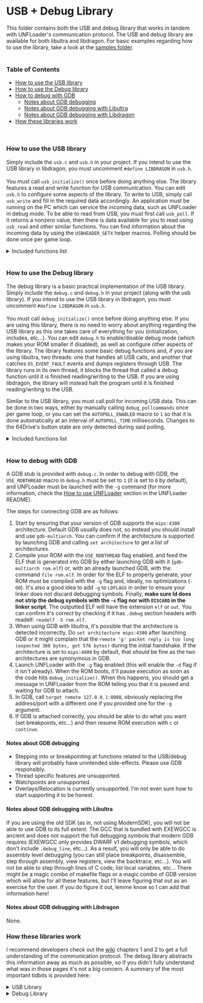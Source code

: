 # USB + Debug Library
This folder contains both the USB and debug library that works in tandem with UNFLoader's communication protocol. The USB and debug library are available for both libultra and libdragon. For basic examples regarding how to use the library, take a look at the [samples folder](../Examples).
</br>
</br>

### Table of Contents
* [How to use the USB library](#how-to-use-the-usb-library)
* [How to use the Debug library](#how-to-use-the-debug-library)
* [How to debug with GDB](#how-to-debug-with-gdb)
    - [Notes about GDB debugging](#notes-about-gdb-debugging)
    - [Notes about GDB debugging with Libultra](#notes-about-gdb-debugging-with-libultra)
    - [Notes about GDB debugging with Libdragon](#notes-about-gdb-debugging-with-libdragon)
* [How these libraries work](#how-these-libraries-work)
</br>

### How to use the USB library
Simply include the `usb.c` and `usb.h` in your project. If you intend to use the USB library in libdragon, you must uncomment `#define LIBDRAGON` in `usb.h`. </br></br>
You must call `usb_initialize()` once before doing anything else. The library features a read and write function for USB communication. You can edit `usb.h` to configure some aspects of the library.
To write to USB, simply call `usb_write` and fill in the required data accordingly. An application must be running on the PC which can service the incoming data, such as UNFLoader in debug mode.
To be able to read from USB, you must first call `usb_poll`. If it returns a nonzero value, then there is data available for you to read using `usb_read` and other similar functions. You can find information about the incoming data by using the `USBHEADER_GETX` helper macros. Polling should be done once per game loop.
<details><summary>Included functions list</summary>
<p>
    
```c
/*==============================
    usb_initialize
    Initializes the USB buffers and pointers
    @return 1 if the USB initialization was successful, 0 if not
==============================*/
char usb_initialize();

/*==============================
    usb_getcart
    Returns which flashcart is currently connected
    @return The CART macro that corresponds to the identified flashcart
==============================*/
char usb_getcart();

/*==============================
    usb_write
    Writes data to the USB.
    Will not write if there is data to read from USB
    @param The DATATYPE that is being sent
    @param A buffer with the data to send
    @param The size of the data being sent
==============================*/
void usb_write(int datatype, const void* data, int size);

/*==============================
    usb_poll
    Returns the header of data being received via USB
    The first byte contains the data type, the next 3 the number of bytes left to read
    @return The data header, or 0
==============================*/
u32 usb_poll();

/*==============================
    usb_read
    Reads bytes from USB into the provided buffer
    @param The buffer to put the read data in
    @param The number of bytes to read
==============================*/
void usb_read(void* buffer, int size);

/*==============================
    usb_skip
    Skips a USB read by the specified amount of bytes
    @param The number of bytes to skip
==============================*/
void usb_skip(int nbytes);

/*==============================
    usb_rewind
    Rewinds a USB read by the specified amount of bytes
    @param The number of bytes to rewind
==============================*/
void usb_rewind(int nbytes);

/*==============================
    usb_purge
    Purges the incoming USB data
==============================*/
void usb_purge();

/*==============================
    usb_timedout
    Checks if the USB timed out recently
    @return 1 if the USB timed out, 0 if not
==============================*/
extern char usb_timedout();

/*==============================
    usb_sendheartbeat
    Sends a heartbeat packet to the PC
    This is done once automatically at initialization,
    but can be called manually to ensure that the
    host side tool is aware of the current USB protocol
    version.
==============================*/
void usb_sendheartbeat();

// Use these to conveniently read the header from usb_poll()
#define USBHEADER_GETTYPE(header)
#define USBHEADER_GETSIZE(header)
```
</p>
</details>
</br>

### How to use the Debug library
The debug library is a basic practical implementation of the USB library. Simply include the `debug.c` and `debug.h` in your project (along with the usb library). If you intend to use the USB library in libdragon, you must uncomment `#define LIBDRAGON` in `usb.h`. </br></br>
You must call `debug_initialize()` once before doing anything else. If you are using this library, there is no need to worry about anything regarding the USB library as this one takes care of everything for you (initialization, includes, etc...). You can edit `debug.h` to enable/disable debug mode (which makes your ROM smaller if disabled), as well as configure other aspects of the library. The library features some basic debug functions and, if you are using libultra, two threads: one that handles all USB calls, and another that catches `OS_EVENT_FAULT` events and dumps registers through USB. The library runs in its own thread, it blocks the thread that called a debug function until it is finished reading/writing to the USB. If you are using libdragon, the library will instead halt the program until it is finished reading/writing to the USB.

Similar to the USB library, you must call poll for incoming USB data. This can be done in two ways, either by manually calling `debug_pollcommands` once per game loop, or you can set the `AUTOPOLL_ENABLED` macro to `1` so that it is done automatically at an interval of `AUTOPOLL_TIME` milliseconds. Changes to the 64Drive's button state are only detected during said polling.
<details><summary>Included functions list</summary>
<p>
    
```c
/*==============================
    debug_initialize
    Initializes the debug and USB library.
    Should be called last during game initialization.
==============================*/
void debug_initialize();

/*==============================
    debug_printf
    Prints a formatted message to the developer's command prompt.
    Supports up to 256 characters.
    @param A string to print
    @param variadic arguments to print as well
==============================*/
void debug_printf(const char* message, ...);

/*==============================
    debug_dumpbinary
    Dumps a binary file through USB
    @param The file to dump
    @param The size of the file
==============================*/
void debug_dumpbinary(void* file, int size);

/*==============================
    debug_screenshot
    Sends the currently displayed framebuffer through USB.
    DOES NOT PAUSE DRAWING THREAD! Using outside the drawing
    thread may lead to a screenshot with visible tearing
==============================*/
void debug_screenshot();

/*==============================
    debug_assert
    Halts the program if the expression fails.
    @param The expression to test
==============================*/
#define debug_assert(expr);
        
/*==============================
    debug_64drivebutton
    Assigns a function to be executed when the 64drive button is pressed.
    @param The function pointer to execute
    @param Whether or not to execute the function only on pressing (ignore holding the button down)
==============================*/
void debug_64drivebutton(void(*execute)(), char onpress);

/*==============================
    debug_pollcommands
    Check the USB for incoming commands.
==============================*/
void debug_pollcommands();

/*==============================
    debug_addcommand
    Adds a command for the USB to read.
    @param The command name
    @param The command description
    @param The function pointer to execute                                                                                  
==============================*/
void debug_addcommand(char* command, char* description, char*(*execute)());

/*==============================
    debug_parsecommand
    Stores the next part of the incoming command into the provided buffer.
    Make sure the buffer can fit the amount of data from debug_sizecommand!
    If you pass NULL, it skips this command.
    @param The buffer to store the data in
==============================*/
void debug_parsecommand(void* buffer);

/*==============================
    debug_sizecommand
    Returns the size of the data from this part of the command.
    @return The size of the data in bytes, or 0
==============================*/
int debug_sizecommand();

/*==============================
    debug_printcommands
    Prints a list of commands to the developer's command prompt.
==============================*/
void debug_printcommands();
```
</p>
</details>
</br>

### How to debug with GDB
A GDB stub is provided with `debug.c`. In order to debug with GDB, the `USE_RDBTHREAD` macro in `debug.h` must be set to `1` (it is set to `0` by default), and UNFLoader must be launched with the `-g` command (for more information, check the [How to use UNFLoader](../UNFLoader/README.md#how-to-use-unfloader) section in the UNFLoader README). 

The steps for connecting GDB are as follows:
1. Start by ensuring that your version of GDB supports the `mips:4300` architecture. Default GDB usually does not, so instead you should install and use `gdb-multiarch`. You can confirm if the architecture is supported by launching GDB and calling `set architecture` to get a list of architectures.
2. Compile your ROM with the `USE_RDBTHREAD` flag enabled, and feed the ELF that is generated into GDB by either launching GDB with it (`gdb-multiarch rom.elf`) or, with an already launched GDB, with the command `file rom.elf`. In order for the ELF to properly generate, your ROM must be compiled with the `-g` flag and, ideally, no optimizations (`-O0`). It's also a good idea to add `-g` to `LDFLAGS` in order to ensure your linker does not discard debugging symbols. Finally, **make sure ld does not strip the debug symbols with the `-s` flag nor with `DISCARD` in the linker script**. The outputted ELF will have the extension `elf` or `out`. You can confirm it's correct by checking if it has `.debug` section headers with readelf: `readelf -S rom.elf`.
3. When using GDB with libultra, it's possible that the architecture is detected incorrectly. Do `set architecture mips:4300` after launching GDB or it might complain that the `remote 'g' packet reply is too long (expected 360 bytes, got 576 bytes)` during the initial handshake. If the architecture is set to `mips:4000` by default, that *should* be fine as the two architectures are synonymous in GDB.
4. Launch UNFLoader with the `-g` flag enabled (this will enable the `-d` flag if it isn't already). When the ROM boots, it'll pause execution as soon as the code hits `debug_initialize()`. When this happens, you should get a message in UNFLoader from the ROM telling you that it is paused and waiting for GDB to attach.
5. In GDB, call `target remote 127.0.0.1:8080`, obviously replacing the address/port with a different one if you provided one for the `-g` argument.
6. If GDB is attached correctly, you should be able to do what you want (set breakpoints, etc...) and then resume ROM execution with `c` or `continue`.

#### Notes about GDB debugging
* Stepping into or breakpointing at functions related to the USB/debug library will probably have unintended side-effects. Please use GDB responsibly.
* Thread specific features are unsupported.
* Watchpoints are unsupported.
* Overlays/Relocation is currently unsupported. I'm not even sure how to start supporting it to be honest.

#### Notes about GDB debugging with Libultra
If you are using the old SDK (as in, not using ModernSDK), you will not be able to use GDB to its full extent. The GCC that is bundled with EXEWGCC is ancient and does not support the full debugging symbols that modern GDB requires (EXEWGCC only provides DWARF v1 debugging symbols, which don't include `.debug_line`, etc...). As a result, you will only be able to do assembly level debugging (you can still place breakpoints, disassemble, step through assembly, view registers, view the backtrace, etc...). You will not be able to step through lines of C code, list local variables, etc... There might be a magic combo of makefile flags or a magic combo of GDB version which will allow for all these features, but I'll leave figuring that out as an exercise for the user. If you do figure it out, lemme know so I can add that information here!

#### Notes about GDB debugging with Libdragon
None.

### How these libraries work
I recommend developers check out the [wiki](../../../wiki) chapters 1 and 2 to get a full understanding of the communication protocol. The debug library abstracts this information away as much as possible, so if you didn't fully understand what was in those pages it's not a big concern. A summary of the most important tidbits is provided here:
<details><summary>USB Library</summary>
<p>

**General**

* Due to the data header, a maximum of 8MB can be sent through USB in a single `usb_write` call.
* By default, the USB Buffers are located on the 63MB area in SDRAM, which means that it will overwrite ROM if your game is larger than 63MB. More space can be allocated by changing `usb.h`.
* Avoid using `usb_write` while there is data that needs to be read from the USB first, as this will cause lockups for 64Drive users and will potentially overwrite the USB buffers on the EverDrive. Use `usb_poll` to check if there is data left to service. If you are using the debug library, this is handled for you.


**64Drive**

* All data through USB is 4 byte aligned. This might result in up to 3 extra bytes being sent/received through USB, which will be padded with zeroes.


**EverDrive**

* All data through USB is 2 byte aligned. This might result in 1 extra byte being sent/received through USB, which will be padded with zeroes.


**SC64**

\<Nothing>

</p>
</details>

<details><summary>Debug Library</summary>
<p>

* The debug library runs on a dedicated thread, which will only execute if invoked by debug commands. All threads will be blocked until the USB thread is finished. Libdragon does not have threads, so instead it'll block the entire program.
* Incoming USB data must be serviced first before you are able to write to USB. Every time a debug function is used, the library will first ensure there is no data to service before continuing. This means that incoming USB data **will only be read if a debug function is called**. Therefore, it is recommended to call `debug_pollcommands` as often as possible to ensure that data doesn't stay stuck waiting to be serviced. See Example 3 or 4 for examples on how to read incoming data.
</p>
</details>
</br>
